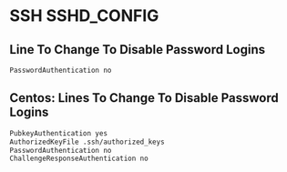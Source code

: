 # SSH SSHD_CONFIG

## Line To Change To Disable Password Logins

`PasswordAuthentication no`

## Centos: Lines To Change To Disable Password Logins

```bash
PubkeyAuthentication yes
AuthorizedKeyFile .ssh/authorized_keys
PasswordAuthentication no
ChallengeResponseAuthentication no
```
